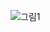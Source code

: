 ![그림1](https://github.com/yjohbjects/yjohbjects/assets/109324483/ddc1d92c-5f9c-4897-b025-999e1b689307)
